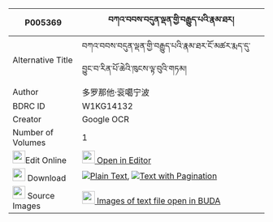|P005369|བཀའ་བབས་བདུན་ལྡན་གྱི་བརྒྱུད་པའི་རྣམ་ཐར། 
| --- | --- 
|Alternative Title |བཀའ་བབས་བདུན་ལྡན་གྱི་བརྒྱུད་པའི་རྣམ་ཐར་ངོ་མཚར་རྨད་དུ་བྱུང་བ་རིན་པོ་ཆེའི་ཁུངས་ལྟ་བུའི་གཏམ།
|Author| 多罗那他·衮噶宁波
|BDRC ID | W1KG14132
|Creator | Google OCR
|Number of Volumes| 1
|<img width="25" src="https://img.icons8.com/color/25/000000/edit-property.png">Edit Online| [<img width="25" src="https://avatars.githubusercontent.com/u/45091458?s=200&v=4"> Open in Editor](http://editor.openpecha.org/P005369)
|<img width="25" src="https://img.icons8.com/fluent/48/000000/download-2.png"/>  Download | [![](https://img.icons8.com/color/20/000000/txt.png)Plain Text](https://github.com/Openpecha/P005369/releases/download/v1/ka_bab_dun_den_gyi_gyupa_i_nam_plain_P005369.zip), [![](https://img.icons8.com/color/20/000000/txt.png)Text with Pagination](https://github.com/Openpecha/P005369/releases/download/v1/ka_bab_dun_den_gyi_gyupa_i_nam_pages_P005369.zip)
|<img width="25" src="https://img.icons8.com/plasticine/100/000000/pictures-folder.png"/>  Source Images | [<img width="25" src="https://library.bdrc.io/icons/BUDA-small.svg"> Images of text file open in BUDA](https://library.bdrc.io/show/bdr:W1KG14132)